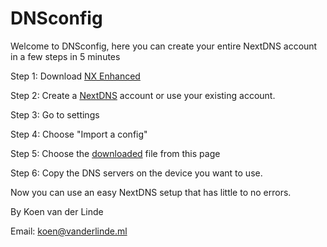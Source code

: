 # DNSconfig

Welcome to DNSconfig, here you can create your entire NextDNS account in a few steps in 5 minutes

Step 1: Download <a href="https://github.com/hjk789/NXEnhanced" target="_blank">NX Enhanced</a>




Step 2: Create a <a href="https://my.nextdns.io/login" target="_blank">NextDNS</a> account or use your existing account. 



Step 3: Go to settings 



Step 4: Choose "Import a config" 



Step 5: Choose the <a href="https://github.com/nextDNSconfig/DNSconfig/releases/tag/Release" target="_blank">downloaded</a> file from this page 



Step 6: Copy the DNS servers on the device you want to use. 



Now you can use an easy NextDNS setup that has little to no errors. 


By Koen van der Linde

Email: koen@vanderlinde.ml

